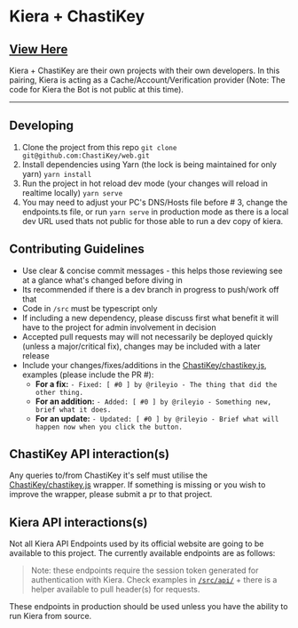 # Kiera + ChastiKey

## [View Here](https://kiera.chastikey.com)

Kiera + ChastiKey are their own projects with their own developers. In this pairing, Kiera is acting as a
Cache/Account/Verification provider (Note: The code for Kiera the Bot is not public at this time).

---

## Developing

1. Clone the project from this repo `git clone git@github.com:ChastiKey/web.git`
2. Install dependencies using Yarn (the lock is being maintained for only yarn) `yarn install`
3. Run the project in hot reload dev mode (your changes will reload in realtime locally) `yarn serve`
4. You may need to adjust your PC's DNS/Hosts file before # 3, change the endpoints.ts file, or run `yarn serve` in production mode as
   there is a local dev URL used thats not public for those able to run a dev copy of kiera.

## Contributing Guidelines

- Use clear & concise commit messages - this helps those reviewing see at a glance what's changed before diving in
- Its recommended if there is a dev branch in progress to push/work off that
- Code in `/src` must be typescript only
- If including a new dependency, please discuss first what benefit it will have to the project for admin involvement in decision
- Accepted pull requests may will not necessarily be deployed quickly (unless a major/critical fix), changes may be included with a later release
- Include your changes/fixes/additions in the [ChastiKey/chastikey.js](https://github.com/ChastiKey/chastikey.js), examples (please include the PR #):
  - **For a fix:** `- Fixed: [ #0 ] by @rileyio - The thing that did the other thing.`
  - **For an addition:** `- Added: [ #0 ] by @rileyio - Something new, brief what it does.`
  - **For an update:** `- Updated: [ #0 ] by @rileyio - Brief what will happen now when you click the button.`

## ChastiKey API interaction(s)

Any queries to/from ChastiKey it's self must utilise the [ChastiKey/chastikey.js](https://github.com/ChastiKey/chastikey.js) wrapper.
If something is missing or you wish to improve the wrapper, please submit a pr to that project.

## Kiera API interactions(s)

Not all Kiera API Endpoints used by its official website are going to be available to this project. The currently available
endpoints are as follows:

> Note: these endpoints require the session token generated for authentication with Kiera. Check examples in
> [`/src/api/`](https://github.com/ChastiKey/chastikey.js/tree/master/src/api) + there is a helper available to pull header(s) for requests.

These endpoints in production should be used unless you have the ability to run Kiera from source.

